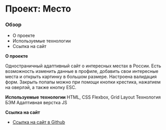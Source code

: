 # Проект: Место

### Обзор
* О проекте
* Используемые технологии
* Ссылка на сайт

**О проекте**

Одностраничный адаптивный сайт о интересных местах в России. Есть возможность изменить данные в профиле, добавить свои интересные места и открыть картинку в большом размере. Настроена валидация форм. Закрыть попапы можно при помощи кнопки крестика, нажатием на оверлэй, а также кнопку ESC.

**Используемые технологии**
HTML, CSS
Flexbox, Grid Layout
Технология БЭМ
Адаптивная верстка
JS

**Ссылка на сайт**

* [Ссылка на сайт в Github](https://mikhail-batakov.github.io/mesto/)
